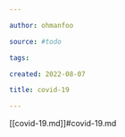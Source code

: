 ```yaml
---

author: ohmanfoo

source: #todo

tags: 

created: 2022-08-07

title: covid-19

---
```

[[covid-19.md]]#covid-19.md